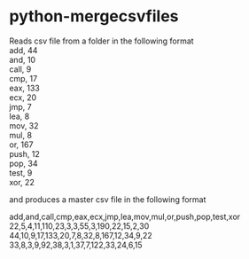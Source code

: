 # python-mergecsvfiles

Reads csv file from a folder in the following format\
add, 44\
and, 10\
call, 9\
cmp, 17\
eax, 133\
ecx, 20\
jmp, 7\
lea, 8\
mov, 32\
mul, 8\
or, 167\
push, 12\
pop, 34\
test, 9\
xor, 22

and produces a master csv file in the following format

add,and,call,cmp,eax,ecx,jmp,lea,mov,mul,or,push,pop,test,xor\
22,5,4,11,110,23,3,3,55,3,190,22,15,2,30\
44,10,9,17,133,20,7,8,32,8,167,12,34,9,22\
33,8,3,9,92,38,3,1,37,7,122,33,24,6,15
